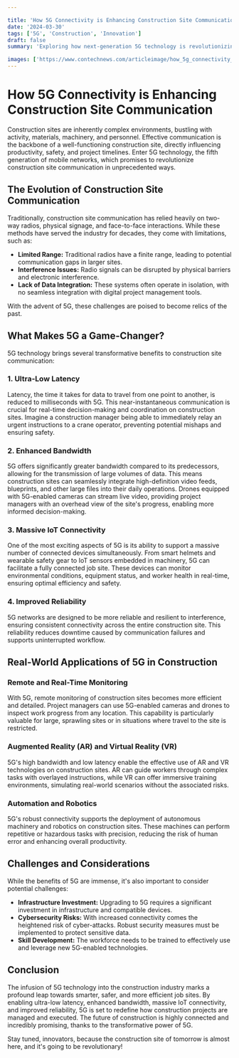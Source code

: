 ```yaml
---

title: 'How 5G Connectivity is Enhancing Construction Site Communication'
date: '2024-03-30'
tags: ['5G', 'Construction', 'Innovation']
draft: false
summary: 'Exploring how next-generation 5G technology is revolutionizing communication and operational efficiency on construction sites.'

images: ['https://www.contechnews.com/articleimage/how_5g_connectivity_is_enhancing_construction_site_communication.webp']
---
```


# How 5G Connectivity is Enhancing Construction Site Communication

Construction sites are inherently complex environments, bustling with activity, materials, machinery, and personnel. Effective communication is the backbone of a well-functioning construction site, directly influencing productivity, safety, and project timelines. Enter 5G technology, the fifth generation of mobile networks, which promises to revolutionize construction site communication in unprecedented ways.

## The Evolution of Construction Site Communication

Traditionally, construction site communication has relied heavily on two-way radios, physical signage, and face-to-face interactions. While these methods have served the industry for decades, they come with limitations, such as:

- **Limited Range:** Traditional radios have a finite range, leading to potential communication gaps in larger sites.
- **Interference Issues:** Radio signals can be disrupted by physical barriers and electronic interference.
- **Lack of Data Integration:** These systems often operate in isolation, with no seamless integration with digital project management tools.

With the advent of 5G, these challenges are poised to become relics of the past.

## What Makes 5G a Game-Changer?

5G technology brings several transformative benefits to construction site communication:

### 1. **Ultra-Low Latency**

Latency, the time it takes for data to travel from one point to another, is reduced to milliseconds with 5G. This near-instantaneous communication is crucial for real-time decision-making and coordination on construction sites. Imagine a construction manager being able to immediately relay an urgent instructions to a crane operator, preventing potential mishaps and ensuring safety.

### 2. **Enhanced Bandwidth**

5G offers significantly greater bandwidth compared to its predecessors, allowing for the transmission of large volumes of data. This means construction sites can seamlessly integrate high-definition video feeds, blueprints, and other large files into their daily operations. Drones equipped with 5G-enabled cameras can stream live video, providing project managers with an overhead view of the site's progress, enabling more informed decision-making.

### 3. **Massive IoT Connectivity**

One of the most exciting aspects of 5G is its ability to support a massive number of connected devices simultaneously. From smart helmets and wearable safety gear to IoT sensors embedded in machinery, 5G can facilitate a fully connected job site. These devices can monitor environmental conditions, equipment status, and worker health in real-time, ensuring optimal efficiency and safety.

### 4. **Improved Reliability**

5G networks are designed to be more reliable and resilient to interference, ensuring consistent connectivity across the entire construction site. This reliability reduces downtime caused by communication failures and supports uninterrupted workflow.

## Real-World Applications of 5G in Construction

### Remote and Real-Time Monitoring

With 5G, remote monitoring of construction sites becomes more efficient and detailed. Project managers can use 5G-enabled cameras and drones to inspect work progress from any location. This capability is particularly valuable for large, sprawling sites or in situations where travel to the site is restricted.

### Augmented Reality (AR) and Virtual Reality (VR)

5G's high bandwidth and low latency enable the effective use of AR and VR technologies on construction sites. AR can guide workers through complex tasks with overlayed instructions, while VR can offer immersive training environments, simulating real-world scenarios without the associated risks.

### Automation and Robotics

5G's robust connectivity supports the deployment of autonomous machinery and robotics on construction sites. These machines can perform repetitive or hazardous tasks with precision, reducing the risk of human error and enhancing overall productivity.

## Challenges and Considerations

While the benefits of 5G are immense, it's also important to consider potential challenges:

- **Infrastructure Investment:** Upgrading to 5G requires a significant investment in infrastructure and compatible devices.
- **Cybersecurity Risks:** With increased connectivity comes the heightened risk of cyber-attacks. Robust security measures must be implemented to protect sensitive data.
- **Skill Development:** The workforce needs to be trained to effectively use and leverage new 5G-enabled technologies.

## Conclusion

The infusion of 5G technology into the construction industry marks a profound leap towards smarter, safer, and more efficient job sites. By enabling ultra-low latency, enhanced bandwidth, massive IoT connectivity, and improved reliability, 5G is set to redefine how construction projects are managed and executed. The future of construction is highly connected and incredibly promising, thanks to the transformative power of 5G.

Stay tuned, innovators, because the construction site of tomorrow is almost here, and it's going to be revolutionary!